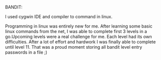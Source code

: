 BANDIT:
 
I used cygwin IDE and compiler to command in linux.

Programming in linux was entirely new for me. After learning some basic linux commands from the net, I was able to complete first 3 levels in a go.Upcoming levels were a real challenge for me. Each level had its own difficulties. After a lot of effort and hardwork I was finally able to complete until level 11. That was a proud moment storing all bandit level entry passwords in a file ;) 
